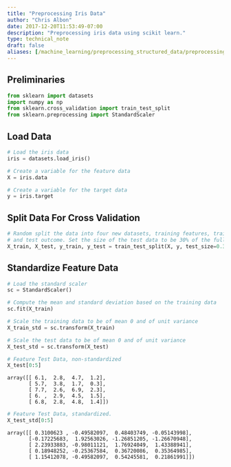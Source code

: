 ```yaml
---
title: "Preprocessing Iris Data"
author: "Chris Albon"
date: 2017-12-20T11:53:49-07:00
description: "Preprocessing iris data using scikit learn."
type: technical_note
draft: false
aliases: [/machine_learning/preprocessing_structured_data/preprocessing_iris_data/]
---
```

## Preliminaries


```python
from sklearn import datasets
import numpy as np
from sklearn.cross_validation import train_test_split
from sklearn.preprocessing import StandardScaler
```

## Load Data


```python
# Load the iris data
iris = datasets.load_iris()

# Create a variable for the feature data
X = iris.data

# Create a variable for the target data
y = iris.target
```

## Split Data For Cross Validation


```python
# Random split the data into four new datasets, training features, training outcome, test features, 
# and test outcome. Set the size of the test data to be 30% of the full dataset.
X_train, X_test, y_train, y_test = train_test_split(X, y, test_size=0.3, random_state=42)
```

## Standardize Feature Data


```python
# Load the standard scaler
sc = StandardScaler()

# Compute the mean and standard deviation based on the training data
sc.fit(X_train)

# Scale the training data to be of mean 0 and of unit variance
X_train_std = sc.transform(X_train)

# Scale the test data to be of mean 0 and of unit variance
X_test_std = sc.transform(X_test)
```


```python
# Feature Test Data, non-standardized
X_test[0:5]
```




    array([[ 6.1,  2.8,  4.7,  1.2],
           [ 5.7,  3.8,  1.7,  0.3],
           [ 7.7,  2.6,  6.9,  2.3],
           [ 6. ,  2.9,  4.5,  1.5],
           [ 6.8,  2.8,  4.8,  1.4]])




```python
# Feature Test Data, standardized.
X_test_std[0:5]
```




    array([[ 0.3100623 , -0.49582097,  0.48403749, -0.05143998],
           [-0.17225683,  1.92563026, -1.26851205, -1.26670948],
           [ 2.23933883, -0.98011121,  1.76924049,  1.43388941],
           [ 0.18948252, -0.25367584,  0.36720086,  0.35364985],
           [ 1.15412078, -0.49582097,  0.54245581,  0.21861991]])


